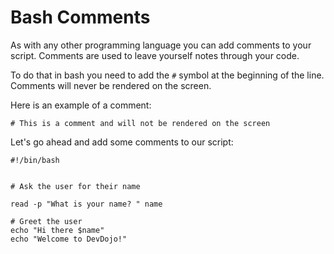# Bash Comments

As with any other programming language you can add comments to your script. Comments are used to leave yourself notes through your code. 

To do that in bash you need to add the `#` symbol at the beginning of the line. Comments will never be rendered on the screen.

Here is an example of a comment:

```
# This is a comment and will not be rendered on the screen
```

Let's go ahead and add some comments to our script:

```
#!/bin/bash


# Ask the user for their name

read -p "What is your name? " name

# Greet the user
echo "Hi there $name"
echo "Welcome to DevDojo!"
```
